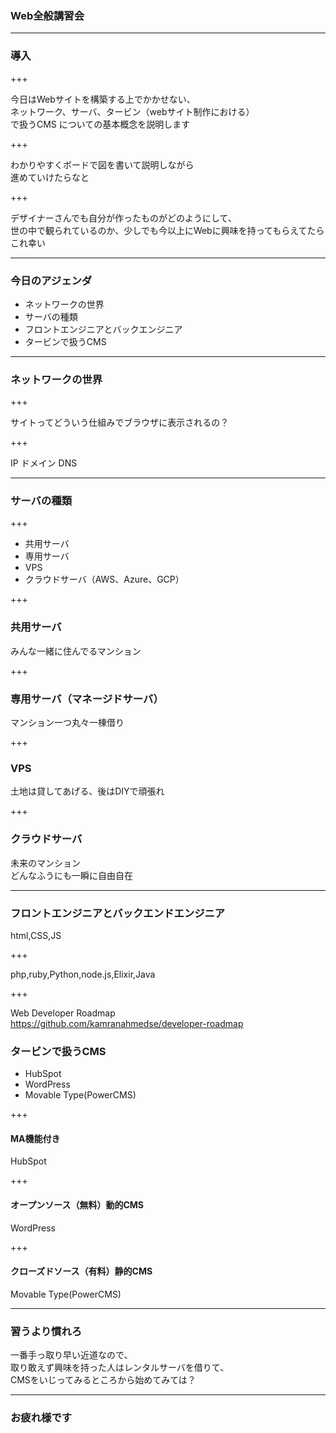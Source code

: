 ### Web全般講習会

---

### 導入

+++

今日はWebサイトを構築する上でかかせない、<br>
ネットワーク、サーバ、タービン（webサイト制作における）<br>で扱うCMS
についての基本概念を説明します

+++

わかりやすくボードで図を書いて説明しながら<br>
進めていけたらなと

+++

デザイナーさんでも自分が作ったものがどのようにして、<br>
世の中で観られているのか、少しでも今以上にWebに興味を持ってもらえてたら<br>
これ幸い

---

### 今日のアジェンダ

- ネットワークの世界
- サーバの種類
- フロントエンジニアとバックエンジニア
- タービンで扱うCMS

---

### ネットワークの世界

+++

サイトってどういう仕組みでブラウザに表示されるの？

+++

IP
ドメイン
DNS

---


### サーバの種類

+++

- 共用サーバ
- 専用サーバ
- VPS
- クラウドサーバ（AWS、Azure、GCP）

+++

### 共用サーバ
みんな一緒に住んでるマンション

+++

### 専用サーバ（マネージドサーバ）
マンション一つ丸々一棟借り

+++

### VPS
土地は貸してあげる、後はDIYで頑張れ

+++

### クラウドサーバ
未来のマンション<br>
どんなふうにも一瞬に自由自在

---

### フロントエンジニアとバックエンドエンジニア

html,CSS,JS

+++

php,ruby,Python,node.js,Elixir,Java

+++

Web Developer Roadmap<br>
https://github.com/kamranahmedse/developer-roadmap

### タービンで扱うCMS

- HubSpot
- WordPress
- Movable Type(PowerCMS)

+++

#### MA機能付き
HubSpot

+++

#### オープンソース（無料）動的CMS
WordPress

+++

#### クローズドソース（有料）静的CMS
Movable Type(PowerCMS)

---

### 習うより慣れろ
一番手っ取り早い近道なので、<br>
取り敢えず興味を持った人はレンタルサーバを借りて、<br>
CMSをいじってみるところから始めてみては？

---

### お疲れ様です
